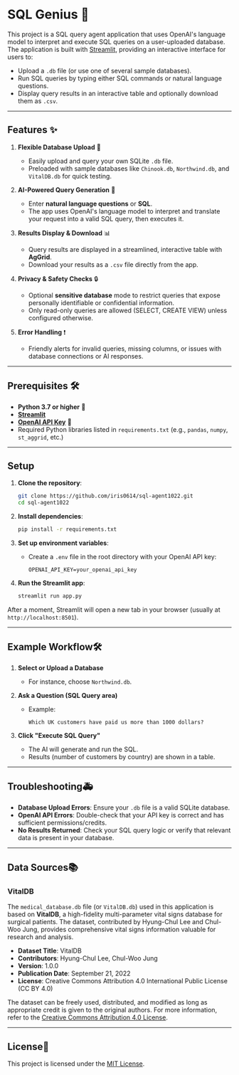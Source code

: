 # SQL Genius 🚀

This project is a SQL query agent application that uses OpenAI's language model to interpret and execute SQL queries on a user-uploaded database. The application is built with [Streamlit](https://streamlit.io/), providing an interactive interface for users to:

- Upload a `.db` file (or use one of several sample databases).  
- Run SQL queries by typing either SQL commands or natural language questions.  
- Display query results in an interactive table and optionally download them as `.csv`.  

---

## Features ✨

1. **Flexible Database Upload** 📂  
   - Easily upload and query your own SQLite `.db` file.  
   - Preloaded with sample databases like `Chinook.db`, `Northwind.db`, and `VitalDB.db` for quick testing.

2. **AI-Powered Query Generation** 🤖  
   - Enter **natural language questions** or **SQL**.  
   - The app uses OpenAI's language model to interpret and translate your request into a valid SQL query, then executes it.

3. **Results Display & Download** 📊  
   - Query results are displayed in a streamlined, interactive table with **AgGrid**.  
   - Download your results as a `.csv` file directly from the app.

4. **Privacy & Safety Checks** 🔒  
   - Optional **sensitive database** mode to restrict queries that expose personally identifiable or confidential information.  
   - Only read-only queries are allowed (SELECT, CREATE VIEW) unless configured otherwise.

5. **Error Handling** ❗  
   - Friendly alerts for invalid queries, missing columns, or issues with database connections or AI responses.

---

## Prerequisites 🛠️

- **Python 3.7 or higher** 🐍  
- **[Streamlit](https://streamlit.io/)**  
- **[OpenAI API Key](https://platform.openai.com/account/api-keys)** 🔑  
- Required Python libraries listed in `requirements.txt` (e.g., `pandas`, `numpy`, `st_aggrid`, etc.)

---

## Setup

1. **Clone the repository**:
   ```bash
   git clone https://github.com/iris0614/sql-agent1022.git
   cd sql-agent1022
   ```

2. **Install dependencies**:
   ```bash
   pip install -r requirements.txt
   ```

3. **Set up environment variables**:
   - Create a `.env` file in the root directory with your OpenAI API key:
     ```env
     OPENAI_API_KEY=your_openai_api_key
     ```


1. **Run the Streamlit app**:
   ```bash
   streamlit run app.py
   ```

After a moment, Streamlit will open a new tab in your browser (usually at `http://localhost:8501`).

---

## Example Workflow🛠️

1. **Select or Upload a Database**  
   - For instance, choose `Northwind.db`.

2. **Ask a Question (SQL Query area)**  
   - Example:  
     ```
     Which UK customers have paid us more than 1000 dollars?
     ```

3. **Click "Execute SQL Query"**  
   - The AI will generate and run the SQL.  
   - Results (number of customers by country) are shown in a table.

---

## Troubleshooting🚑

- **Database Upload Errors**: Ensure your `.db` file is a valid SQLite database.  
- **OpenAI API Errors**: Double-check that your API key is correct and has sufficient permissions/credits.  
- **No Results Returned**: Check your SQL query logic or verify that relevant data is present in your database.  

---

## Data Sources📚

### VitalDB

The `medical_database.db` file (or `VitalDB.db`) used in this application is based on **VitalDB**, a high-fidelity multi-parameter vital signs database for surgical patients. The dataset, contributed by Hyung-Chul Lee and Chul-Woo Jung, provides comprehensive vital signs information valuable for research and analysis.

- **Dataset Title**: VitalDB  
- **Contributors**: Hyung-Chul Lee, Chul-Woo Jung  
- **Version**: 1.0.0  
- **Publication Date**: September 21, 2022  
- **License**: Creative Commons Attribution 4.0 International Public License (CC BY 4.0)

The dataset can be freely used, distributed, and modified as long as appropriate credit is given to the original authors. For more information, refer to the [Creative Commons Attribution 4.0 License](https://creativecommons.org/licenses/by/4.0/).

---

## License📜

This project is licensed under the [MIT License](LICENSE).  


